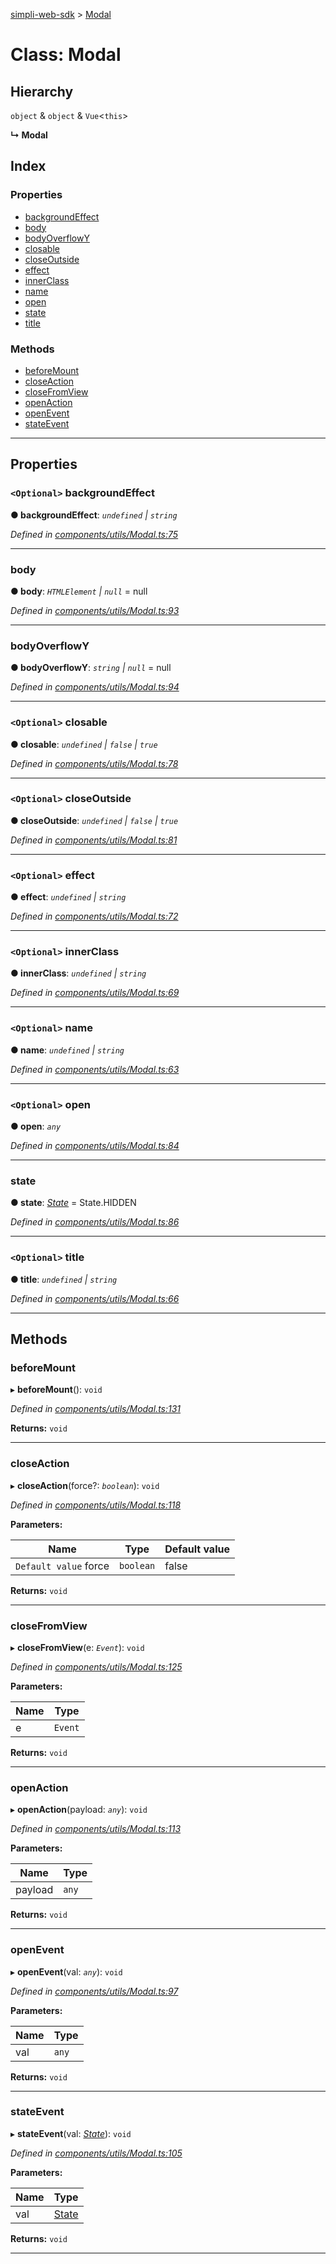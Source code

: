 [simpli-web-sdk](../README.md) > [Modal](../classes/modal.md)

# Class: Modal

## Hierarchy

 `object` & `object` & `Vue`<`this`>

**↳ Modal**

## Index

### Properties

* [backgroundEffect](modal.md#backgroundeffect)
* [body](modal.md#body)
* [bodyOverflowY](modal.md#bodyoverflowy)
* [closable](modal.md#closable)
* [closeOutside](modal.md#closeoutside)
* [effect](modal.md#effect)
* [innerClass](modal.md#innerclass)
* [name](modal.md#name)
* [open](modal.md#open)
* [state](modal.md#state)
* [title](modal.md#title)

### Methods

* [beforeMount](modal.md#beforemount)
* [closeAction](modal.md#closeaction)
* [closeFromView](modal.md#closefromview)
* [openAction](modal.md#openaction)
* [openEvent](modal.md#openevent)
* [stateEvent](modal.md#stateevent)

---

## Properties

<a id="backgroundeffect"></a>

### `<Optional>` backgroundEffect

**● backgroundEffect**: *`undefined` \| `string`*

*Defined in [components/utils/Modal.ts:75](https://github.com/simplitech/simpli-web-sdk/blob/4ed922b/src/components/utils/Modal.ts#L75)*

___
<a id="body"></a>

###  body

**● body**: *`HTMLElement` \| `null`* =  null

*Defined in [components/utils/Modal.ts:93](https://github.com/simplitech/simpli-web-sdk/blob/4ed922b/src/components/utils/Modal.ts#L93)*

___
<a id="bodyoverflowy"></a>

###  bodyOverflowY

**● bodyOverflowY**: *`string` \| `null`* =  null

*Defined in [components/utils/Modal.ts:94](https://github.com/simplitech/simpli-web-sdk/blob/4ed922b/src/components/utils/Modal.ts#L94)*

___
<a id="closable"></a>

### `<Optional>` closable

**● closable**: *`undefined` \| `false` \| `true`*

*Defined in [components/utils/Modal.ts:78](https://github.com/simplitech/simpli-web-sdk/blob/4ed922b/src/components/utils/Modal.ts#L78)*

___
<a id="closeoutside"></a>

### `<Optional>` closeOutside

**● closeOutside**: *`undefined` \| `false` \| `true`*

*Defined in [components/utils/Modal.ts:81](https://github.com/simplitech/simpli-web-sdk/blob/4ed922b/src/components/utils/Modal.ts#L81)*

___
<a id="effect"></a>

### `<Optional>` effect

**● effect**: *`undefined` \| `string`*

*Defined in [components/utils/Modal.ts:72](https://github.com/simplitech/simpli-web-sdk/blob/4ed922b/src/components/utils/Modal.ts#L72)*

___
<a id="innerclass"></a>

### `<Optional>` innerClass

**● innerClass**: *`undefined` \| `string`*

*Defined in [components/utils/Modal.ts:69](https://github.com/simplitech/simpli-web-sdk/blob/4ed922b/src/components/utils/Modal.ts#L69)*

___
<a id="name"></a>

### `<Optional>` name

**● name**: *`undefined` \| `string`*

*Defined in [components/utils/Modal.ts:63](https://github.com/simplitech/simpli-web-sdk/blob/4ed922b/src/components/utils/Modal.ts#L63)*

___
<a id="open"></a>

### `<Optional>` open

**● open**: *`any`*

*Defined in [components/utils/Modal.ts:84](https://github.com/simplitech/simpli-web-sdk/blob/4ed922b/src/components/utils/Modal.ts#L84)*

___
<a id="state"></a>

###  state

**● state**: *[State](../enums/state.md)* =  State.HIDDEN

*Defined in [components/utils/Modal.ts:86](https://github.com/simplitech/simpli-web-sdk/blob/4ed922b/src/components/utils/Modal.ts#L86)*

___
<a id="title"></a>

### `<Optional>` title

**● title**: *`undefined` \| `string`*

*Defined in [components/utils/Modal.ts:66](https://github.com/simplitech/simpli-web-sdk/blob/4ed922b/src/components/utils/Modal.ts#L66)*

___

## Methods

<a id="beforemount"></a>

###  beforeMount

▸ **beforeMount**(): `void`

*Defined in [components/utils/Modal.ts:131](https://github.com/simplitech/simpli-web-sdk/blob/4ed922b/src/components/utils/Modal.ts#L131)*

**Returns:** `void`

___
<a id="closeaction"></a>

###  closeAction

▸ **closeAction**(force?: *`boolean`*): `void`

*Defined in [components/utils/Modal.ts:118](https://github.com/simplitech/simpli-web-sdk/blob/4ed922b/src/components/utils/Modal.ts#L118)*

**Parameters:**

| Name | Type | Default value |
| ------ | ------ | ------ |
| `Default value` force | `boolean` | false |

**Returns:** `void`

___
<a id="closefromview"></a>

###  closeFromView

▸ **closeFromView**(e: *`Event`*): `void`

*Defined in [components/utils/Modal.ts:125](https://github.com/simplitech/simpli-web-sdk/blob/4ed922b/src/components/utils/Modal.ts#L125)*

**Parameters:**

| Name | Type |
| ------ | ------ |
| e | `Event` |

**Returns:** `void`

___
<a id="openaction"></a>

###  openAction

▸ **openAction**(payload: *`any`*): `void`

*Defined in [components/utils/Modal.ts:113](https://github.com/simplitech/simpli-web-sdk/blob/4ed922b/src/components/utils/Modal.ts#L113)*

**Parameters:**

| Name | Type |
| ------ | ------ |
| payload | `any` |

**Returns:** `void`

___
<a id="openevent"></a>

###  openEvent

▸ **openEvent**(val: *`any`*): `void`

*Defined in [components/utils/Modal.ts:97](https://github.com/simplitech/simpli-web-sdk/blob/4ed922b/src/components/utils/Modal.ts#L97)*

**Parameters:**

| Name | Type |
| ------ | ------ |
| val | `any` |

**Returns:** `void`

___
<a id="stateevent"></a>

###  stateEvent

▸ **stateEvent**(val: *[State](../enums/state.md)*): `void`

*Defined in [components/utils/Modal.ts:105](https://github.com/simplitech/simpli-web-sdk/blob/4ed922b/src/components/utils/Modal.ts#L105)*

**Parameters:**

| Name | Type |
| ------ | ------ |
| val | [State](../enums/state.md) |

**Returns:** `void`

___

